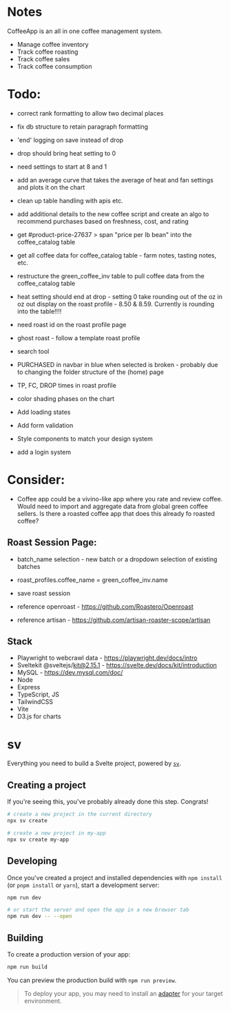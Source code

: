 # Notes

CoffeeApp is an all in one coffee management system.

- Manage coffee inventory
- Track coffee roasting
- Track coffee sales
- Track coffee consumption

# Todo:

- correct rank formatting to allow two decimal places
- fix db structure to retain paragraph formatting
- 'end' logging on save instead of drop
- drop should bring heat setting to 0
- need settings to start at 8 and 1
- add an average curve that takes the average of heat and fan settings and plots it on the chart
- clean up table handling with apis etc.
- add additional details to the new coffee script and create an algo to recommend purchases based on freshness, cost, and rating
- get #product-price-27637 > span "price per lb bean" into the coffee_catalog table
- get all coffee data for coffee_catalog table - farm notes, tasting notes, etc.
- restructure the green_coffee_inv table to pull coffee data from the coffee_catalog table
- heat setting should end at drop - setting 0
  take rounding out of the oz in oz out display on the roast profile - 8.50 & 8.59. Currently is rounding into the table!!!!
- need roast id on the roast profile page
- ghost roast - follow a template roast profile
- search tool
- PURCHASED in navbar in blue when selected is broken - probably due to changing the folder structure of the (home) page
- TP, FC, DROP times in roast profile
- color shading phases on the chart

- Add loading states
- Add form validation
- Style components to match your design system
- add a login system

# Consider:

- Coffee app could be a vivino-like app where you rate and review coffee. Would need to import and aggregate data from global green coffee sellers. Is there a roasted coffee app that does this already fo roasted coffee?

## Roast Session Page:

- batch_name selection - new batch or a dropdown selection of existing batches
- roast_profiles.coffee_name = green_coffee_inv.name
- save roast session

- reference openroast - https://github.com/Roastero/Openroast
- reference artisan - https://github.com/artisan-roaster-scope/artisan

## Stack

- Playwright to webcrawl data - https://playwright.dev/docs/intro
- Sveltekit @sveltejs/kit@2.15.1 - https://svelte.dev/docs/kit/introduction
- MySQL - https://dev.mysql.com/doc/
- Node
- Express
- TypeScript, JS
- TailwindCSS
- Vite
- D3.js for charts

# sv

Everything you need to build a Svelte project, powered by [`sv`](https://github.com/sveltejs/cli).

## Creating a project

If you're seeing this, you've probably already done this step. Congrats!

```bash
# create a new project in the current directory
npx sv create

# create a new project in my-app
npx sv create my-app
```

## Developing

Once you've created a project and installed dependencies with `npm install` (or `pnpm install` or `yarn`), start a development server:

```bash
npm run dev

# or start the server and open the app in a new browser tab
npm run dev -- --open
```

## Building

To create a production version of your app:

```bash
npm run build
```

You can preview the production build with `npm run preview`.

> To deploy your app, you may need to install an [adapter](https://svelte.dev/docs/kit/adapters) for your target environment.
